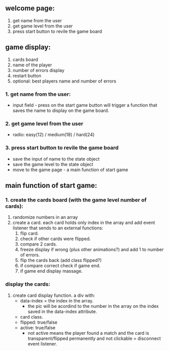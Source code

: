 ## welcome page:

1. get name from the user
2. get game level from the user
3. press start button to revile the game board

## game display:

1. cards board
2. name of the player
3. number of errors display
4. restart button
5. optional: best players name and number of errors

### 1. get name from the user:

- input field - press on the start game button will trigger a function that saves the name to display on the game board.

### 2. get game level from the user

- radio: easy(12) / medium(18) / hard(24)

### 3. press start button to revile the game board

- save the input of name to the state object
- save the game level to the state object
- move to the game page - a main function of start game

## main function of start game:

### 1. create the cards board (with the game level number of cards):

1. randomize numbers in an array
2. create a card. each card holds only index in the array and add event listener that sends to an external functions:
   1. flip card.
   2. check if other cards were flipped.
   3. compare 2 cards.
   4. freeze display if wrong (plus other animations?) and add 1 to number of errors.
   5. flip the cards back (add class flipped?)
   6. if compare correct check if game end.
   7. if game end display massage.

### display the cards:

1. create card display function. a div with:
   - data-index = the index in the array.
     - the pic will be acordind to the number in the array on the index saved in the data-index attribute.
   - card class.
   - flipped: true/false
   - active: true/false
     - not active means the player found a match and the card is transparent/flipped permanently and not clickable = disconnect event listener.
